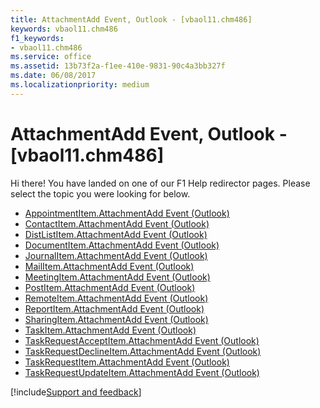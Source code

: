 ```yaml
---
title: AttachmentAdd Event, Outlook - [vbaol11.chm486]
keywords: vbaol11.chm486
f1_keywords:
- vbaol11.chm486
ms.service: office
ms.assetid: 13b73f2a-f1ee-410e-9831-90c4a3bb327f
ms.date: 06/08/2017
ms.localizationpriority: medium
---
```



# AttachmentAdd Event, Outlook - [vbaol11.chm486]

Hi there! You have landed on one of our F1 Help redirector pages. Please select the topic you were looking for below.

- [AppointmentItem.AttachmentAdd Event (Outlook)](https://msdn.microsoft.com/library/4b048018-99af-22b8-66b5-1f876856c6a8%28Office.15%29.aspx)
- [ContactItem.AttachmentAdd Event (Outlook)](https://msdn.microsoft.com/library/ef818f33-7ed8-7beb-1fb8-83eb01c271a5%28Office.15%29.aspx)
- [DistListItem.AttachmentAdd Event (Outlook)](https://msdn.microsoft.com/library/9394a65f-8182-2e27-73fb-6837b37c6c58%28Office.15%29.aspx)
- [DocumentItem.AttachmentAdd Event (Outlook)](https://msdn.microsoft.com/library/229bc1b9-64bb-2198-1ec9-10f7129a59b9%28Office.15%29.aspx)
- [JournalItem.AttachmentAdd Event (Outlook)](https://msdn.microsoft.com/library/82ae6132-57c3-6cb3-ac50-4f76f55769c0%28Office.15%29.aspx)
- [MailItem.AttachmentAdd Event (Outlook)](https://msdn.microsoft.com/library/ae95c10b-f8dc-0341-4153-c7805d973df9%28Office.15%29.aspx)
- [MeetingItem.AttachmentAdd Event (Outlook)](https://msdn.microsoft.com/library/ea34a56f-abdc-c928-9df8-ba83d3584565%28Office.15%29.aspx)
- [PostItem.AttachmentAdd Event (Outlook)](https://msdn.microsoft.com/library/962fb9c9-4273-862b-e7d4-9c3dd9711bbd%28Office.15%29.aspx)
- [RemoteItem.AttachmentAdd Event (Outlook)](https://msdn.microsoft.com/library/7cce4d2a-4071-9277-2cbb-5ebeba781f0a%28Office.15%29.aspx)
- [ReportItem.AttachmentAdd Event (Outlook)](https://msdn.microsoft.com/library/e57a3f9b-f5a5-e345-aca7-1ab0a1c141e3%28Office.15%29.aspx)
- [SharingItem.AttachmentAdd Event (Outlook)](https://msdn.microsoft.com/library/bae4f9ea-2b03-76e6-7663-1ca2b1ef03a4%28Office.15%29.aspx)
- [TaskItem.AttachmentAdd Event (Outlook)](https://msdn.microsoft.com/library/989c0e3c-ad11-8017-3b0f-f5e3636c3de6%28Office.15%29.aspx)
- [TaskRequestAcceptItem.AttachmentAdd Event (Outlook)](https://msdn.microsoft.com/library/f678dc07-3bfc-a158-9290-3b746613e303%28Office.15%29.aspx)
- [TaskRequestDeclineItem.AttachmentAdd Event (Outlook)](https://msdn.microsoft.com/library/f7cba638-fd4c-f7b0-44fc-e4985aa9c68d%28Office.15%29.aspx)
- [TaskRequestItem.AttachmentAdd Event (Outlook)](https://msdn.microsoft.com/library/b309cddc-e166-7cea-7f5e-07f26df90986%28Office.15%29.aspx)
- [TaskRequestUpdateItem.AttachmentAdd Event (Outlook)](https://msdn.microsoft.com/library/7a30e7a5-fcc8-d1d8-8fdb-9cf1bbacee16%28Office.15%29.aspx)

[!include[Support and feedback](~/includes/feedback-boilerplate.md)]